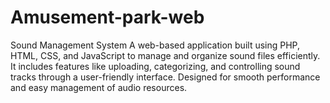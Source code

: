 # Amusement-park-web
Sound Management System A web-based application built using PHP, HTML, CSS, and JavaScript to manage and organize sound files efficiently. It includes features like uploading, categorizing, and controlling sound tracks through a user-friendly interface. Designed for smooth performance and easy management of audio resources.
